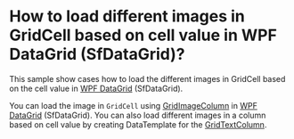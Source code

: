 # How to load different images in GridCell based on cell value in WPF DataGrid (SfDataGrid)?

This sample show cases how to load the different images in GridCell based on the cell value in [WPF DataGrid](https://www.syncfusion.com/wpf-controls/datagrid) (SfDataGrid).

You can load the image in `GridCell` using [GridImageColumn](https://help.syncfusion.com/cr/wpf/Syncfusion.UI.Xaml.Grid.GridImageColumn.html) in [WPF DataGrid](https://www.syncfusion.com/wpf-controls/datagrid) (SfDataGrid). You can also load different images in a column based on cell value by creating DataTemplate for the [GridTextColumn](https://help.syncfusion.com/cr/wpf/Syncfusion.UI.Xaml.Grid.GridTextColumn.html).